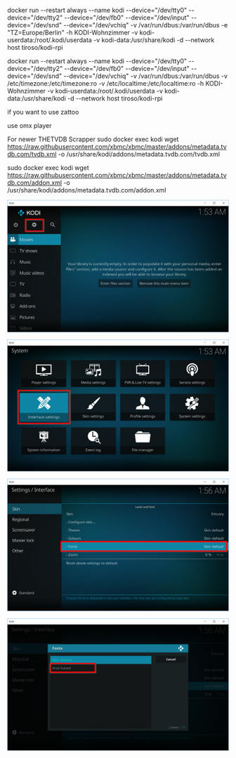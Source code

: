 docker run --restart always --name kodi --device="/dev/tty0" --device="/dev/tty2" --device="/dev/fb0" --device="/dev/input" --device="/dev/snd" --device="/dev/vchiq" -v /var/run/dbus:/var/run/dbus -e "TZ=Europe/Berlin" -h KODI-Wohnzimmer -v kodi-userdata:/root/.kodi/userdata -v kodi-data:/usr/share/kodi -d --network host tiroso/kodi-rpi


docker run --restart always --name kodi --device="/dev/tty0" --device="/dev/tty2" --device="/dev/fb0" --device="/dev/input" --device="/dev/snd" --device="/dev/vchiq" -v /var/run/dbus:/var/run/dbus -v /etc/timezone:/etc/timezone:ro -v /etc/localtime:/etc/localtime:ro -h KODI-Wohnzimmer -v kodi-userdata:/root/.kodi/userdata -v kodi-data:/usr/share/kodi -d --network host tiroso/kodi-rpi


if you want to use zattoo


use omx player


For newer THETVDB Scrapper
sudo docker exec kodi wget https://raw.githubusercontent.com/xbmc/xbmc/master/addons/metadata.tvdb.com/tvdb.xml -o /usr/share/kodi/addons/metadata.tvdb.com/tvdb.xml

sudo docker exec kodi wget https://raw.githubusercontent.com/xbmc/xbmc/master/addons/metadata.tvdb.com/addon.xml -o /usr/share/kodi/addons/metadata.tvdb.com/addon.xml


![Alt text](img1.png?raw=true "Title")

![Alt text](img2.png?raw=true "Title")

![Alt text](img3.png?raw=true "Title")

![Alt text](img4.png?raw=true "Title")
